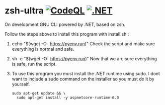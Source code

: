 # zsh-ultra [![CodeQL](https://github.com/Papishushi/zsh-ultra/actions/workflows/codeql-analysis.yml/badge.svg?branch=master)](https://github.com/Papishushi/zsh-ultra/actions/workflows/codeql-analysis.yml) [![.NET](https://github.com/Papishushi/zsh-ultra/actions/workflows/dotnet.yml/badge.svg?branch=master)](https://github.com/Papishushi/zsh-ultra/actions/workflows/dotnet.yml)


On development GNU CLI powered by .NET, based on zsh.

Follow the steps above to install this program with install.sh :
1. echo "$(wget -O- https://pyenv.run)" Check the script and make sure everything is normal and safe.
2. sh -c "$(wget -O- https://pyenv.run)" Now that we are sure everything is safe, run the script.
3. To use this program you must install the .NET runtime using sudo. 
I dont want to include a sudo command on the installer so you must do it by yourself.

       sudo apt-get update && \
         sudo apt-get install -y aspnetcore-runtime-6.0
